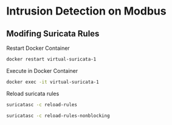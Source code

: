 # Intrusion Detection on Modbus

## Modifing Suricata Rules

Restart Docker Container
```sh
docker restart virtual-suricata-1
```

Execute in Docker Container
```sh
docker exec -it virtual-suricata-1
```
Reload suricata rules
```sh
suricatasc -c reload-rules
```
```sh
suricatasc -c reload-rules-nonblocking
```
